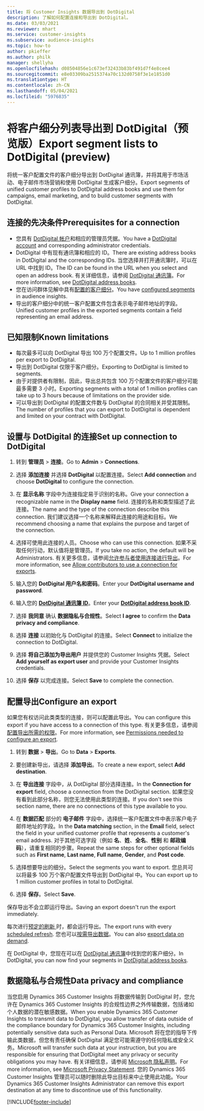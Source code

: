 ```yaml
---
title: 将 Customer Insights 数据导出到 DotDigital
description: 了解如何配置连接和导出到 DotDigital。
ms.date: 03/03/2021
ms.reviewer: mhart
ms.service: customer-insights
ms.subservice: audience-insights
ms.topic: how-to
author: pkieffer
ms.author: philk
manager: shellyha
ms.openlocfilehash: d08504856e1c673ef32433b83bf491d7f4e8cee4
ms.sourcegitcommit: e8e03309ba2515374a70c132d0758f3e1e1851d0
ms.translationtype: HT
ms.contentlocale: zh-CN
ms.lasthandoff: 05/04/2021
ms.locfileid: "5976835"
---
```

# <a name="export-segment-lists-to-dotdigital-preview"></a><span data-ttu-id="7035b-103">将客户细分列表导出到 DotDigital（预览版）</span><span class="sxs-lookup"><span data-stu-id="7035b-103">Export segment lists to DotDigital (preview)</span></span>

<span data-ttu-id="7035b-104">将统一客户配置文件的客户细分导出到 DotDigital 通讯簿，并将其用于市场活动、电子邮件市场营销和使用 DotDigital 生成客户细分。</span><span class="sxs-lookup"><span data-stu-id="7035b-104">Export segments of unified customer profiles to DotDigital address books and use them for campaigns, email marketing, and to build customer segments with DotDigital.</span></span> 

## <a name="prerequisites-for-a-connection"></a><span data-ttu-id="7035b-105">连接的先决条件</span><span class="sxs-lookup"><span data-stu-id="7035b-105">Prerequisites for a connection</span></span>

-   <span data-ttu-id="7035b-106">您具有 [DotDigital 帐户](https://dotdigital.com/)和相应的管理员凭据。</span><span class="sxs-lookup"><span data-stu-id="7035b-106">You have a [DotDigital account](https://dotdigital.com/) and corresponding administrator credentials.</span></span>
-   <span data-ttu-id="7035b-107">DotDigital 中有现有通讯簿和相应的 ID。</span><span class="sxs-lookup"><span data-stu-id="7035b-107">There are existing address books in DotDigital and the corresponding IDs.</span></span> <span data-ttu-id="7035b-108">当您选择并打开通讯簿时，可以在 URL 中找到 ID。</span><span class="sxs-lookup"><span data-stu-id="7035b-108">The ID can be found in the URL when you select and open an address book.</span></span> <span data-ttu-id="7035b-109">有关详细信息，请参阅 [DotDigital 通讯簿](https://support.dotdigital.com/hc/articles/212211968-Creating-an-address-book)。</span><span class="sxs-lookup"><span data-stu-id="7035b-109">For more information, see [DotDigital address books](https://support.dotdigital.com/hc/articles/212211968-Creating-an-address-book).</span></span>
-   <span data-ttu-id="7035b-110">您在访问群体见解中具有[配置的客户细分](segments.md)。</span><span class="sxs-lookup"><span data-stu-id="7035b-110">You have [configured segments](segments.md) in audience insights.</span></span>
-   <span data-ttu-id="7035b-111">导出的客户细分中的统一客户配置文件包含表示电子邮件地址的字段。</span><span class="sxs-lookup"><span data-stu-id="7035b-111">Unified customer profiles in the exported segments contain a field representing an email address.</span></span>

## <a name="known-limitations"></a><span data-ttu-id="7035b-112">已知限制</span><span class="sxs-lookup"><span data-stu-id="7035b-112">Known limitations</span></span>

- <span data-ttu-id="7035b-113">每次最多可以向 DotDigital 导出 100 万个配置文件。</span><span class="sxs-lookup"><span data-stu-id="7035b-113">Up to 1 million profiles per export to DotDigital.</span></span>
- <span data-ttu-id="7035b-114">导出到 DotDigital 仅限于客户细分。</span><span class="sxs-lookup"><span data-stu-id="7035b-114">Exporting to DotDigital is limited to segments.</span></span>
- <span data-ttu-id="7035b-115">由于对提供者有限制，因此，导出总共包含 100 万个配置文件的客户细分可能最多需要 3 小时。</span><span class="sxs-lookup"><span data-stu-id="7035b-115">Exporting segments with a total of 1 million profiles can take up to 3 hours because of limitations on the provider side.</span></span> 
- <span data-ttu-id="7035b-116">可以导出到 DotDigital 的配置文件数与 DotDigital 的合同相关并受其限制。</span><span class="sxs-lookup"><span data-stu-id="7035b-116">The number of profiles that you can export to DotDigital is dependent and limited on your contract with DotDigital.</span></span>

## <a name="set-up-connection-to-dotdigital"></a><span data-ttu-id="7035b-117">设置与 DotDigital 的连接</span><span class="sxs-lookup"><span data-stu-id="7035b-117">Set up connection to DotDigital</span></span>

1. <span data-ttu-id="7035b-118">转到 **管理员** > **连接**。</span><span class="sxs-lookup"><span data-stu-id="7035b-118">Go to **Admin** > **Connections**.</span></span>

1. <span data-ttu-id="7035b-119">选择 **添加连接** 并选择 **DotDigital** 以配置连接。</span><span class="sxs-lookup"><span data-stu-id="7035b-119">Select **Add connection** and choose **DotDigital** to configure the connection.</span></span>

1. <span data-ttu-id="7035b-120">在 **显示名称** 字段中为连接指定易于识别的名称。</span><span class="sxs-lookup"><span data-stu-id="7035b-120">Give your connection a recognizable name in the **Display name** field.</span></span> <span data-ttu-id="7035b-121">连接的名称和类型描述了此连接。</span><span class="sxs-lookup"><span data-stu-id="7035b-121">The name and the type of the connection describe this connection.</span></span> <span data-ttu-id="7035b-122">我们建议选择一个名称来解释此连接的用途和目标。</span><span class="sxs-lookup"><span data-stu-id="7035b-122">We recommend choosing a name that explains the purpose and target of the connection.</span></span>

1. <span data-ttu-id="7035b-123">选择可使用此连接的人员。</span><span class="sxs-lookup"><span data-stu-id="7035b-123">Choose who can use this connection.</span></span> <span data-ttu-id="7035b-124">如果不采取任何行动，默认值将是管理员。</span><span class="sxs-lookup"><span data-stu-id="7035b-124">If you take no action, the default will be Administrators.</span></span> <span data-ttu-id="7035b-125">有关更多信息，请参阅[允许参与者使用连接进行导出](connections.md#allow-contributors-to-use-a-connection-for-exports)。</span><span class="sxs-lookup"><span data-stu-id="7035b-125">For more information, see [Allow contributors to use a connection for exports](connections.md#allow-contributors-to-use-a-connection-for-exports).</span></span>

1. <span data-ttu-id="7035b-126">输入您的 **DotDigital 用户名和密码**。</span><span class="sxs-lookup"><span data-stu-id="7035b-126">Enter your **DotDigital username and password**.</span></span>

1. <span data-ttu-id="7035b-127">输入您的 **[DotDigital 通讯簿 ID](https://support.dotdigital.com/hc/articles/212211968-Creating-an-address-book)**。</span><span class="sxs-lookup"><span data-stu-id="7035b-127">Enter your **[DotDigital address book ID](https://support.dotdigital.com/hc/articles/212211968-Creating-an-address-book)**.</span></span>

1. <span data-ttu-id="7035b-128">选择 **我同意** 确认 **数据隐私与合规性**。</span><span class="sxs-lookup"><span data-stu-id="7035b-128">Select **I agree** to confirm the **Data privacy and compliance**.</span></span>

1. <span data-ttu-id="7035b-129">选择 **连接** 以初始化与 DotDigital 的连接。</span><span class="sxs-lookup"><span data-stu-id="7035b-129">Select **Connect** to initialize the connection to DotDigital.</span></span>

1. <span data-ttu-id="7035b-130">选择 **将自己添加为导出用户** 并提供您的 Customer Insights 凭据。</span><span class="sxs-lookup"><span data-stu-id="7035b-130">Select **Add yourself as export user** and provide your Customer Insights credentials.</span></span>

1. <span data-ttu-id="7035b-131">选择 **保存** 以完成连接。</span><span class="sxs-lookup"><span data-stu-id="7035b-131">Select **Save** to complete the connection.</span></span> 

## <a name="configure-an-export"></a><span data-ttu-id="7035b-132">配置导出</span><span class="sxs-lookup"><span data-stu-id="7035b-132">Configure an export</span></span>

<span data-ttu-id="7035b-133">如果您有权访问此类类型的连接，则可以配置此导出。</span><span class="sxs-lookup"><span data-stu-id="7035b-133">You can configure this export if you have access to a connection of this type.</span></span> <span data-ttu-id="7035b-134">有关更多信息，请参阅[配置导出所需的权限](export-destinations.md#set-up-a-new-export)。</span><span class="sxs-lookup"><span data-stu-id="7035b-134">For more information, see [Permissions needed to configure an export](export-destinations.md#set-up-a-new-export).</span></span>

1. <span data-ttu-id="7035b-135">转到 **数据** > **导出**。</span><span class="sxs-lookup"><span data-stu-id="7035b-135">Go to **Data** > **Exports**.</span></span>

1. <span data-ttu-id="7035b-136">要创建新导出，请选择 **添加导出**。</span><span class="sxs-lookup"><span data-stu-id="7035b-136">To create a new export, select **Add destination**.</span></span>

1. <span data-ttu-id="7035b-137">在 **导出连接** 字段中，从 DotDigital 部分选择连接。</span><span class="sxs-lookup"><span data-stu-id="7035b-137">In the **Connection for export** field, choose a connection from the DotDigital section.</span></span> <span data-ttu-id="7035b-138">如果您没有看到此部分名称，则您无法使用此类型的连接。</span><span class="sxs-lookup"><span data-stu-id="7035b-138">If you don't see this section name, there are no connections of this type available to you.</span></span>


1. <span data-ttu-id="7035b-139">在 **数据匹配** 部分的 **电子邮件** 字段中，选择统一客户配置文件中表示客户电子邮件地址的字段。</span><span class="sxs-lookup"><span data-stu-id="7035b-139">In the **Data matching** section, in the **Email** field, select the field in your unified customer profile that represents a customer's email address.</span></span> <span data-ttu-id="7035b-140">对于其他可选字段（例如 **名**、**姓**、**全名**、**性别** 和 **邮政编码**），请重复相同的步骤。</span><span class="sxs-lookup"><span data-stu-id="7035b-140">Repeat the same steps for other optional fields such as **First name**, **Last name**, **Full name**, **Gender**, and **Post code**.</span></span>

1. <span data-ttu-id="7035b-141">选择想要导出的细分。</span><span class="sxs-lookup"><span data-stu-id="7035b-141">Select the segments you want to export.</span></span> <span data-ttu-id="7035b-142">您总共可以将最多 100 万个客户配置文件导出到 DotDigital 中。</span><span class="sxs-lookup"><span data-stu-id="7035b-142">You can export up to 1 million customer profiles in total to DotDigital.</span></span>

1. <span data-ttu-id="7035b-143">选择 **保存**。</span><span class="sxs-lookup"><span data-stu-id="7035b-143">Select **Save**.</span></span>

<span data-ttu-id="7035b-144">保存导出不会立即运行导出。</span><span class="sxs-lookup"><span data-stu-id="7035b-144">Saving an export doesn't run the export immediately.</span></span>

<span data-ttu-id="7035b-145">每次进行[预定的刷新 ](system.md#schedule-tab)时，都会运行导出。</span><span class="sxs-lookup"><span data-stu-id="7035b-145">The export runs with every [scheduled refresh](system.md#schedule-tab).</span></span> <span data-ttu-id="7035b-146">您也可以[按需导出数据](export-destinations.md#run-exports-on-demand)。</span><span class="sxs-lookup"><span data-stu-id="7035b-146">You can also [export data on demand](export-destinations.md#run-exports-on-demand).</span></span> 
 
<span data-ttu-id="7035b-147">在 DotDigital 中，您现在可以在 [DotDigital 通讯簿](https://support.dotdigital.com/hc/articles/212211968-Creating-an-address-book)中找到您的客户细分。</span><span class="sxs-lookup"><span data-stu-id="7035b-147">In DotDigital, you can now find your segments in [DotDigital address books](https://support.dotdigital.com/hc/articles/212211968-Creating-an-address-book).</span></span>


## <a name="data-privacy-and-compliance"></a><span data-ttu-id="7035b-148">数据隐私与合规性</span><span class="sxs-lookup"><span data-stu-id="7035b-148">Data privacy and compliance</span></span>

<span data-ttu-id="7035b-149">当您启用 Dynamics 365 Customer Insights 将数据传输到 DotDigital 时，您允许在 Dynamics 365 Customer Insights 的合规性边界之外传输数据，包括诸如个人数据的潜在敏感数据。</span><span class="sxs-lookup"><span data-stu-id="7035b-149">When you enable Dynamics 365 Customer Insights to transmit data to DotDigital, you allow transfer of data outside of the compliance boundary for Dynamics 365 Customer Insights, including potentially sensitive data such as Personal Data.</span></span> <span data-ttu-id="7035b-150">Microsoft 将在您的指导下传输此类数据，但您有责任确保 DotDigital 满足您可能需遵守的任何隐私或安全义务。</span><span class="sxs-lookup"><span data-stu-id="7035b-150">Microsoft will transfer such data at your instruction, but you are responsible for ensuring that DotDigital meet any privacy or security obligations you may have.</span></span> <span data-ttu-id="7035b-151">有关详细信息，请参阅 [Microsoft 隐私声明](https://go.microsoft.com/fwlink/?linkid=396732)。</span><span class="sxs-lookup"><span data-stu-id="7035b-151">For more information, see [Microsoft Privacy Statement](https://go.microsoft.com/fwlink/?linkid=396732).</span></span>
<span data-ttu-id="7035b-152">您的 Dynamics 365 Customer Insights 管理员可以随时删除此导出目标来中止使用此功能。</span><span class="sxs-lookup"><span data-stu-id="7035b-152">Your Dynamics 365 Customer Insights Administrator can remove this export destination at any time to discontinue use of this functionality.</span></span>


[!INCLUDE[footer-include](../includes/footer-banner.md)]
